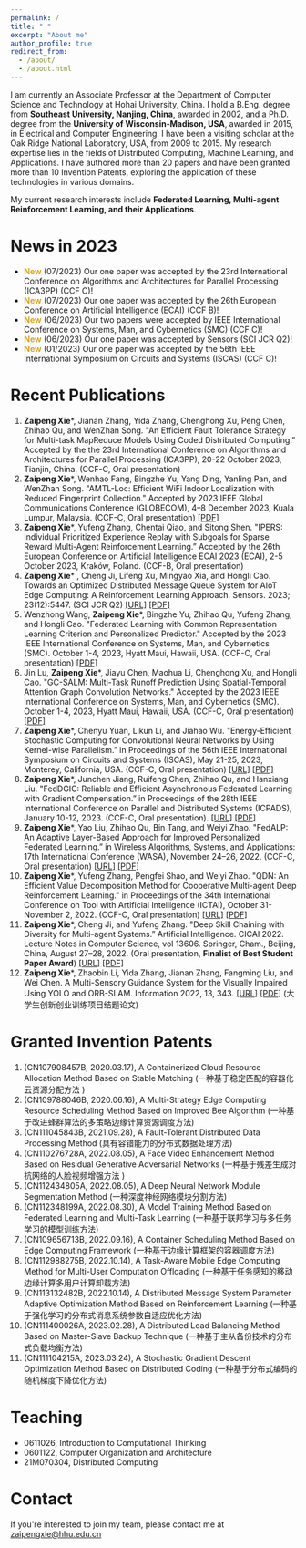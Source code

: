 ```yaml
---
permalink: /
title: " "
excerpt: "About me"
author_profile: true
redirect_from: 
  - /about/
  - /about.html
---
```


<!-- 在此处写注释 -->

<!--
<img src='/images/160px-Animhorse.gif' width="256">
-->

I am currently an Associate Professor at the Department of Computer Science and Technology at Hohai University, China. I hold a B.Eng. degree from **Southeast University, Nanjing, China**, awarded in 2002, and a Ph.D. degree from the **University of Wisconsin-Madison, USA**, awarded in 2015, in Electrical and Computer Engineering. I have been a visiting scholar at the Oak Ridge National Laboratory, USA, from 2009 to 2015. My research expertise lies in the fields of Distributed Computing, Machine Learning, and Applications. I have authored more than 20 papers and have been granted more than 10 Invention Patents, exploring the application of these technologies in various domains.

My current research interests include **Federated Learning, Multi-agent Reinforcement Learning, and their Applications**.

News in 2023
======
- <span style="color: goldenrod;">**New**</span> (07/2023) Our one paper was accepted by the 23rd International Conference on Algorithms and Architectures for Parallel Processing (ICA3PP) (CCF C)!
- <span style="color: goldenrod;">**New**</span> (07/2023) Our one paper was accepted by the 26th European Conference on Artificial Intelligence (ECAI) (CCF B)!
- <span style="color: goldenrod;">**New**</span> (06/2023) Our two papers were accepted by IEEE International Conference on Systems, Man, and Cybernetics (SMC) (CCF C)!
- <span style="color: goldenrod;">**New**</span> (06/2023) Our one paper was accepted by Sensors (SCI JCR Q2)!
- <span style="color: goldenrod;">**New**</span> (01/2023) Our one paper was accepted by the 56th IEEE International Symposium on Circuits and Systems (ISCAS) (CCF C)!


Recent Publications
======
1. **Zaipeng Xie***, Jianan Zhang, Yida Zhang, Chenghong Xu, Peng Chen, Zhihao Qu, and WenZhan Song. "An Efficient Fault Tolerance Strategy for Multi-task MapReduce Models Using Coded Distributed Computing.” Accepted by the the 23rd International Conference on Algorithms and Architectures for Parallel Processing (ICA3PP), 20-22 October 2023, Tianjin, China. (CCF-C, Oral presentation)
2. **Zaipeng Xie***, Wenhao Fang, Bingzhe Yu, Yang Ding, Yanling Pan, and WenZhan Song. "AMTL-Loc: Efficient WiFi Indoor Localization with Reduced Fingerprint Collection." Accepted by 2023 IEEE Global Communications Conference (GLOBECOM), 4–8 December 2023, Kuala Lumpur, Malaysia. (CCF-C, Oral presentation)  <a href="https://www.mediafire.com/file/g830zwn1yyhm55j/GlobalCom%253DAMTL2023Xie.pdf/file" download target="_blank">[PDF]</a>
3. **Zaipeng Xie***, Yufeng Zhang, Chentai Qiao, and Sitong Shen. "IPERS: Individual Prioritized Experience Replay with Subgoals for Sparse Reward Multi-Agent Reinforcement Learning.” Accepted by the 26th European Conference on Artificial Intelligence ECAI 2023 (ECAI), 2-5 October 2023, Kraków, Poland. (CCF-B, Oral presentation)
4. **Zaipeng Xie*** , Cheng Ji, Lifeng Xu, Mingyao Xia, and Hongli Cao. Towards an Optimized Distributed Message Queue System for AIoT Edge Computing: A Reinforcement Learning Approach. Sensors. 2023; 23(12):5447. (SCI JCR Q2) [\[URL\]](https://doi.org/10.3390/s23125447) <a href="https://www.mediafire.com/file/m45r106o0oh3v17/Sensors-2023%253DTowards2023Xie.pdf" download target="_blank">[PDF]</a>
5. Wenzhong Wang, **Zaipeng Xie***, Bingzhe Yu, Zhihao Qu, Yufeng Zhang, and Hongli Cao. "Federated Learning with Common Representation Learning Criterion and Personalized Predictor." Accepted by the 2023 IEEE International Conference on Systems, Man, and Cybernetics (SMC). October 1-4, 2023, Hyatt Maui, Hawaii, USA. (CCF-C, Oral presentation) <a href="https://www.mediafire.com/file/a1lm1x1umjdlltb/SMC-2023%253DFederated2023Wang.pdf" download target="_blank">[PDF]</a>
6. Jin Lu, **Zaipeng Xie***, Jiayu Chen, Maohua Li, Chenghong Xu, and Hongli Cao. "GC-SALM: Multi-Task Runoff Prediction Using Spatial-Temporal Attention Graph Convolution Networks." Accepted by the 2023 IEEE International Conference on Systems, Man, and Cybernetics (SMC). October 1-4, 2023, Hyatt Maui, Hawaii, USA. (CCF-C, Oral presentation) <a href="https://www.mediafire.com/file/xf4va0vu23qd9cr/SMC-2023%253DGC-SALM2023Lu.pdf/file" download target="_blank">[PDF]</a>
7. **Zaipeng Xie***, Chenyu Yuan, Likun Li, and Jiahao Wu. "Energy-Efficient Stochastic Computing for Convolutional Neural Networks by Using Kernel-wise Parallelism.” in Proceedings of the 56th IEEE International Symposium on Circuits and Systems (ISCAS), May 21-25, 2023, Monterey, California, USA. (CCF-C, Oral presentation) [\[URL\]](https://doi.org/10.1109/ISCAS46773.2023.10181378) <a href="https://www.mediafire.com/file/s5i32r47xexlygk/ISCAS-2023%253DEnergy-Efficient2023Xie.pdf/file" download target="_blank">[PDF]</a>
8. **Zaipeng Xie***, Junchen Jiang, Ruifeng Chen, Zhihao Qu, and Hanxiang Liu. "FedDGIC: Reliable and Efficient Asynchronous Federated Learning with Gradient Compensation.” in Proceedings of the 28th IEEE International Conference on Parallel and Distributed Systems (ICPADS), January 10-12, 2023. (CCF-C, Oral presentation). [\[URL\]](https://doi.org/10.1109/ICPADS56603.2022.00021) <a href="https://www.mediafire.com/file/c7ewm134rck3fpf/ICPADS-2022%253DFedDGIC2022Xie.pdf/file" download target="_blank">[PDF]</a>
9. **Zaipeng Xie***, Yao Liu, Zhihao Qu, Bin Tang, and Weiyi Zhao. "FedALP: An Adaptive Layer-Based Approach for Improved Personalized Federated Learning.” in Wireless Algorithms, Systems, and Applications: 17th International Conference (WASA), November 24–26, 2022. (CCF-C, Oral presentation) [\[URL\]](https://doi.org/10.1007/978-3-031-19214-2_7) <a href="https://www.mediafire.com/file/3awjd0rr92313be/WASA-2022%253DFedALP2022Xie.pdf/file" download target="_blank">[PDF]</a>
10. **Zaipeng Xie***, Yufeng Zhang, Pengfei Shao, and Weiyi Zhao. "QDN: An Efficient Value Decomposition Method for Cooperative Multi-agent Deep Reinforcement Learning.” in Proceedings of the 34th International Conference on Tool with Artificial Intelligence (ICTAI), October 31-November 2, 2022. (CCF-C, Oral presentation) [\[URL\]](https://doi.org/10.1109/ICTAI56018.2022.00183) <a href="https://www.mediafire.com/file/orkn0zmuv6wdctk/ICTAI-2022%253DQDN2022Xie.pdf/file" download target="_blank">[PDF]</a>
11. **Zaipeng Xie***, Cheng Ji, and Yufeng Zhang. "Deep Skill Chaining with Diversity for Multi-agent Systems.” Artificial Intelligence. CICAI 2022. Lecture Notes in Computer Science, vol 13606. Springer, Cham., Beijing, China, August 27–28, 2022. (Oral presentation, **Finalist of Best Student Paper Award**)  [\[URL\]](https://doi.org/10.1007/978-3-031-20503-3_17) <a href="https://www.mediafire.com/file/49sonp4ikkcihg6/CICAI-2022%253DDeep2022Xie.pdf/file" download target="_blank">[PDF]</a>
12. **Zaipeng Xie***, Zhaobin Li, Yida Zhang, Jianan Zhang, Fangming Liu, and Wei Chen. A Multi-Sensory Guidance System for the Visually Impaired Using YOLO and ORB-SLAM. Information 2022, 13, 343. [\[URL\]](https://doi.org/10.3390/info13070343) <a href="https://www.mediafire.com/file/3oagjz8t742f1vr/Information-2022%253DMulti-Sensory2022XievReduced.pdf/file" download target="_blank">[PDF]</a> (大学生创新创业训练项目结题论文)  

Granted Invention Patents
======
1. (CN107908457B, 2020.03.17), A Containerized Cloud Resource Allocation Method Based on Stable Matching (一种基于稳定匹配的容器化云资源分配方法 )
2. (CN109788046B, 2020.06.16), A Multi-Strategy Edge Computing Resource Scheduling Method Based on Improved Bee Algorithm (一种基于改进蜂群算法的多策略边缘计算资源调度方法)
3. (CN111045843B, 2021.09.28), A Fault-Tolerant Distributed Data Processing Method (具有容错能力的分布式数据处理方法)
4. (CN110276728A, 2022.08.05), A Face Video Enhancement Method Based on Residual Generative Adversarial Networks (一种基于残差生成对抗网络的人脸视频增强方法 )
5. (CN112434805A, 2022.08.05), A Deep Neural Network Module Segmentation Method (一种深度神经网络模块分割方法)
6. (CN112348199A, 2022.08.30), A Model Training Method Based on Federated Learning and Multi-Task Learning (一种基于联邦学习与多任务学习的模型训练方法)
7. (CN109656713B, 2022.09.16), A Container Scheduling Method Based on Edge Computing Framework (一种基于边缘计算框架的容器调度方法)
8. (CN112988275B, 2022.10.14), A Task-Aware Mobile Edge Computing Method for Multi-User Computation Offloading (一种基于任务感知的移动边缘计算多用户计算卸载方法)
9. (CN113132482B, 2022.10.14), A Distributed Message System Parameter Adaptive Optimization Method Based on Reinforcement Learning (一种基于强化学习的分布式消息系统参数自适应优化方法)
10. (CN111400026A, 2023.02.28), A Distributed Load Balancing Method Based on Master-Slave Backup Technique (一种基于主从备份技术的分布式负载均衡方法)
11. (CN111104215A, 2023.03.24), A Stochastic Gradient Descent Optimization Method Based on Distributed Coding (一种基于分布式编码的随机梯度下降优化方法)
   
Teaching
====== 
- 0611026, Introduction to Computational Thinking
- 0601122, Computer Organization and Architecture
- 21M070304, Distributed Computing
  
Contact
======
If you're interested to join my team, please contact me at [zaipengxie@hhu.edu.cn](mailto:zaipengxie@hhu.edu.cn)

